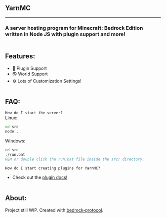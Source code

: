 ## YarnMC
---
### A server hosting program for Minecraft: Bedrock Edition written in Node JS with plugin support and more!<br><br>
## Features:
- 🔌 Plugin Support
- 🌎 World Support
- ⚙ Lots of Customization Settings!<br><br>
## FAQ:
`How do I start the server?`<br>
Linux:
```sh
cd src
node .
```
Windows:
```bat
cd src
./run.bat
REM or double click the run.bat file inside the src/ directory.
```

`How do I start creating plugins for YarnMC?`
- Check out the [plugin docs!]()<br><br>
## About:
Project still WIP. Created with [bedrock-protocol]().